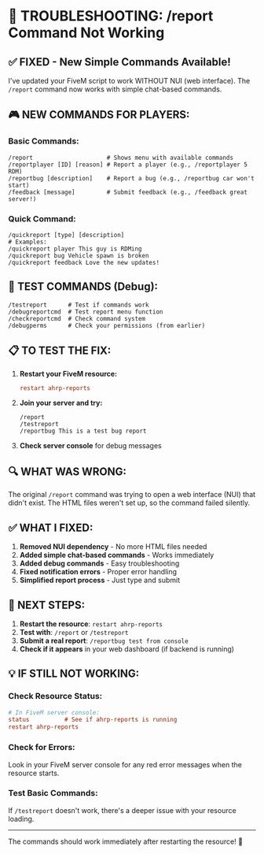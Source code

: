 # 🔧 TROUBLESHOOTING: /report Command Not Working

## ✅ FIXED - New Simple Commands Available!

I've updated your FiveM script to work WITHOUT NUI (web interface). The `/report` command now works with simple chat-based commands.

## 🎮 NEW COMMANDS FOR PLAYERS:

### Basic Commands:
```
/report                     # Shows menu with available commands
/reportplayer [ID] [reason] # Report a player (e.g., /reportplayer 5 RDM)
/reportbug [description]    # Report a bug (e.g., /reportbug car won't start)
/feedback [message]         # Submit feedback (e.g., /feedback great server!)
```

### Quick Command:
```
/quickreport [type] [description]
# Examples:
/quickreport player This guy is RDMing
/quickreport bug Vehicle spawn is broken
/quickreport feedback Love the new updates!
```

## 🧪 TEST COMMANDS (Debug):
```
/testreport      # Test if commands work
/debugreportcmd  # Test report menu function  
/checkreportcmd  # Check command system
/debugperms      # Check your permissions (from earlier)
```

## 📋 TO TEST THE FIX:

1. **Restart your FiveM resource:**
   ```cfg
   restart ahrp-reports
   ```

2. **Join your server and try:**
   ```
   /report
   /testreport
   /reportbug This is a test bug report
   ```

3. **Check server console** for debug messages

## 🔍 WHAT WAS WRONG:

The original `/report` command was trying to open a web interface (NUI) that didn't exist. The HTML files weren't set up, so the command failed silently.

## ✅ WHAT I FIXED:

1. **Removed NUI dependency** - No more HTML files needed
2. **Added simple chat-based commands** - Works immediately  
3. **Added debug commands** - Easy troubleshooting
4. **Fixed notification errors** - Proper error handling
5. **Simplified report process** - Just type and submit

## 🚀 NEXT STEPS:

1. **Restart the resource**: `restart ahrp-reports`
2. **Test with**: `/report` or `/testreport`  
3. **Submit a real report**: `/reportbug test from console`
4. **Check if it appears** in your web dashboard (if backend is running)

## 💡 IF STILL NOT WORKING:

### Check Resource Status:
```cfg
# In FiveM server console:
status          # See if ahrp-reports is running
restart ahrp-reports
```

### Check for Errors:
Look in your FiveM server console for any red error messages when the resource starts.

### Test Basic Commands:
If `/testreport` doesn't work, there's a deeper issue with your resource loading.

---

The commands should work immediately after restarting the resource! 🎉